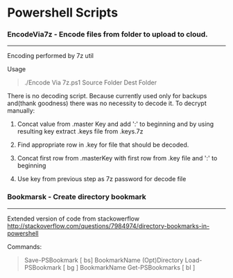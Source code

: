 # Powershell Scripts

### EncodeVia7z - Encode files from folder to upload to cloud.
---------------------

Encoding performed by 7z util

Usage
>./Encode Via 7z.ps1 Source Folder Dest Folder

There is no decoding script. Because currently used only for backups and(thank goodness) there was no necessity to decode it.
To decrypt manually:

1. Concat value from .master Key and add ':' to beginning and by using resulting key extract .keys file from .keys.7z

2. Find appropriate row in .key for file that should be decoded.

3. Concat first row from .masterKey with first row from .key file and ':' to beginning

4. Use key from previous step as 7z password for decode file

### Bookmarsk - Create directory bookmark 
---------------------

Extended version of code from stackowerflow http://stackoverflow.com/questions/7984974/directory-bookmarks-in-powershell

Commands:
>Save-PSBookmark [ bs]  BookmarkName (Opt)Directory 
>Load-PSBookmark [ bg ] BookmarkName
>Get-PSBookmarks [ bl ]